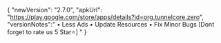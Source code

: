 {
"newVersion": "2.7.0",
"apkUrl": "https://play.google.com/store/apps/details?id=org.tunnelcore.zero",
"versionNotes":"
• Less Ads
• Update Resources
• Fix Minor Bugs
[Dont forget to rate us 5 Star⭐]
"
}

